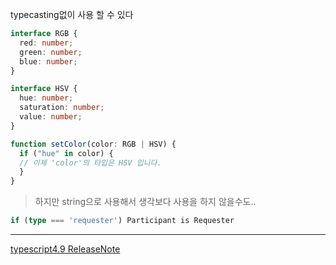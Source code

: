 typecasting없이 사용 할 수 있다
```ts
interface RGB {
  red: number;
  green: number;
  blue: number;
}

interface HSV {
  hue: number;
  saturation: number;
  value: number;
}

function setColor(color: RGB | HSV) {
  if ("hue" in color) {
  // 이제 'color'의 타입은 HSV 입니다.
  }
}
```
> 하지만 string으로 사용해서 생각보다 사용을 하지 않을수도..


```ts
if (type === 'requester') Participant is Requester
```


---
[typescript4.9 ReleaseNote](https://www.typescriptlang.org/ko/docs/handbook/release-notes/typescript-4-9.html#in-연산자를-사용하여-정의되지-않은-프로퍼티로-타입-좁히기)